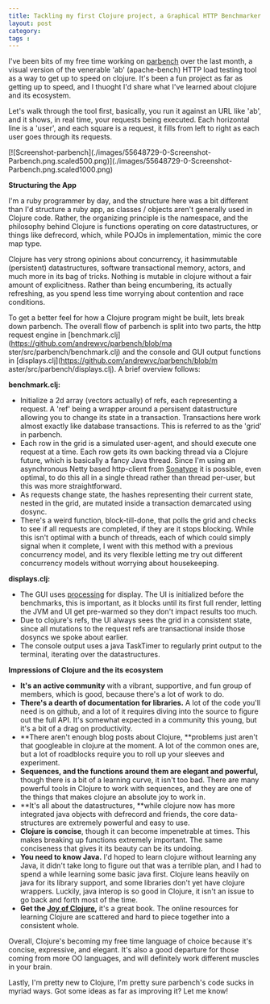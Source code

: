 ```yaml
---
title: Tackling my first Clojure project, a Graphical HTTP Benchmarker
layout: post
category: 
tags : 
---
```





I've been bits of my free time working on
[parbench](https://github.com/andrewvc/parbench) over the
last month, a visual version of the venerable 'ab' (apache-bench) HTTP load
testing tool as a way to get up to speed on clojure. It's been a fun project
as far as getting up to speed, and I thuoght I'd share what I've learned about
clojure and its ecosystem.

Let's walk through the tool first, basically, you run it against an URL like
'ab', and it shows, in real time, your requests being executed. Each
horizontal line is a 'user', and each square is a request, it fills from left
to right as each user goes through its requests.

[![Screenshot-parbench](./images/55648729-0-Screenshot-
Parbench.png.scaled500.png)](./images/55648729-0-Screenshot-
Parbench.png.scaled1000.png)

**Structuring the App**

I'm a ruby programmer by day, and the structure here was a bit different than
I'd structure a ruby app, as classes / objects aren't generally used in
Clojure code. Rather, the organizing principle is the namespace, and the
philosophy behind Clojure is functions operating on core datastructures, or
things like defrecord, which, while POJOs in implementation, mimic the core
map type.

Clojure has very strong opinions about concurrency, it hasimmutable
(persistent) datastructures, software transactional memory, actors, and much
more in its bag of tricks. Nothing is mutable in clojure without a fair amount
of explicitness. Rather than being encumbering, its actually refreshing, as
you spend less time worrying about contention and race conditions.

To get a better feel for how a Clojure program might be built, lets break down
parbench. The overall flow of parbench is split into two parts, the http
request engine in [benchmark.clj](https://github.com/andrewvc/parbench/blob/ma
ster/src/parbench/benchmark.clj) and the console and GUI
output functions in [displays.clj](https://github.com/andrewvc/parbench/blob/m
aster/src/parbench/displays.clj). A brief overview follows:

**benchmark.clj:**

  * Initialize a 2d array (vectors actually) of refs, each representing a request. A 'ref' being a wrapper around a persisent datastructure allowing you to change its state in a transaction. Transactions here work almost exactly like database transactions. This is referred to as the 'grid' in parbench.
  * Each row in the grid is a simulated user-agent, and should execute one request at a time. Each row gets its own backing thread via a Clojure future, which is basically a fancy Java thread.  Since I'm using an asynchronous Netty based http-client from [Sonatype](https://github.com/sonatype/async-http-client) it is possible, even optimal, to do this all in a single thread rather than thread per-user, but this was more straightforward.
  * As requests change state, the hashes representing their current state, nested in the grid, are mutated inside a transaction demarcated using dosync.
  * There's a weird function, block-till-done, that polls the grid and checks to see if all requests are completed, if they are it stops blocking. While this isn't optimal with a bunch of threads, each of which could simply signal when it complete, I went with this method with a previous concurrency model, and its very flexible letting me try out different concurrency models without worrying about housekeeping.

**displays.clj:**

  * The GUI uses [processing](http://processing.org/) for display. The UI is initialized before the benchmarks, this is important, as it blocks until its first full render, letting the JVM and UI get pre-warmed so they don't impact results too much.
  * Due to clojure's refs, the UI always sees the grid in a consistent state, since all mutations to the request refs are transactional inside those dosyncs we spoke about earlier.
  * The console output uses a java TaskTimer to regularly print output to the terminal, iterating over the datastructures.

**Impressions of Clojure and the its ecosystem**

  * **It's an active community** with a vibrant, supportive, and fun group of members, which is good, because there's a lot of work to do.
  * **There's a dearth of documentation for libraries.** A lot of the code you'll need is on github, and a lot of it requires diving into the source to figure out the full API. It's somewhat expected in a community this young, but it's a bit of a drag on productivity.
  * **There aren't enough blog posts about Clojure, **problems just aren't that googleable in clojure at the moment. A lot of the common ones are, but a lot of roadblocks require you to roll up your sleeves and experiment.
  * **Sequences, and the functions around them are elegant and powerful,** though there is a bit of a learning curve, it isn't too bad. There are many powerful tools in Clojure to work with sequences, and they are one of the things that makes clojure an absolute joy to work in.
  * **It's all about the datastructures, **while clojure now has more integrated java objects with defrecord and friends, the core data-structures are extremely powerful and easy to use.
  * **Clojure is concise**, though it can become impenetrable at times. This makes breaking up functions extremely important. The same conciseness that gives it its beauty can be its undoing.
  * **You need to know Java.** I'd hoped to learn clojure without learning any Java, it didn't take long to figure out that was a terrible plan, and I had to spend a while learning some basic java first. Clojure leans heavily on java for its library support, and some libraries don't yet have clojure wrappers. Luckily, java interop is so good in Clojure, it isn't an issue to go back and forth most of the time.
  * **Get the [Joy of Clojure](http://joyofclojure.com/),** it's a great book. The online resources for learning Clojure are scattered and hard to piece together into a consistent whole.

Overall, Clojure's becoming my free time language of choice because it's
concise, expressive, and elegant. It's also a good departure for those coming
from more OO languages, and will definitely work different muscles in your
brain.

Lastly, I'm pretty new to Clojure, I'm pretty sure parbench's code sucks in
myriad ways. Got some ideas as far as improving it? Let me know!

